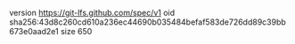 version https://git-lfs.github.com/spec/v1
oid sha256:43d8c260cd610a236ec44690b035484befaf583de726dd89c39bb673e0aad2e1
size 650
